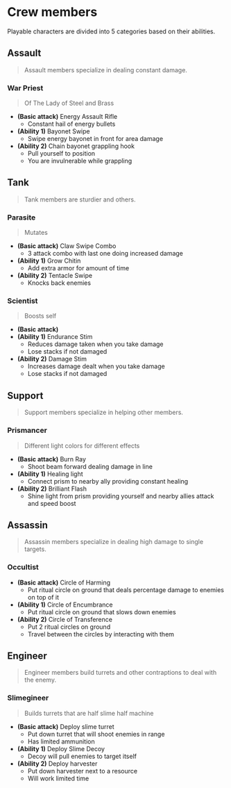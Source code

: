 # Crew members

Playable characters are divided into 5 categories based on their abilities.

## **Assault**

> Assault members specialize in dealing constant damage.

### War Priest

> Of The Lady of Steel and Brass
> 
- **(Basic attack)** Energy Assault Rifle
	- Constant hail of energy bullets
- **(Ability 1)** Bayonet Swipe
	- Swipe energy bayonet in front for area damage
- **(Ability 2)** Chain bayonet grappling hook
	- Pull yourself to position
 	- You are invulnerable while grappling

## **Tank**

> Tank members are sturdier and others.

### Parasite

> Mutates

- **(Basic attack)** Claw Swipe Combo
	- 3 attack combo with last one doing increased damage
- **(Ability 1)** Grow Chitin
	- Add extra armor for amount of time
- **(Ability 2)** Tentacle Swipe
	- Knocks back enemies
### Scientist

> Boosts self

- **(Basic attack)**
- **(Ability 1)** Endurance Stim
	- Reduces damage taken when you take damage
	- Lose stacks if not damaged
- **(Ability 2)** Damage Stim
	- Increases damage dealt when you take damage
	- Lose stacks if not damaged

## **Support**

> Support members specialize in helping other members.

### Prismancer

> Different light colors for different effects

- **(Basic attack)** Burn Ray
	- Shoot beam forward dealing damage in line
- **(Ability 1)** Healing light
	- Connect prism to nearby ally providing constant healing
- **(Ability 2)** Brilliant Flash
	- Shine light from prism providing yourself and nearby allies attack and speed boost

## **Assassin**

> Assassin members specialize in dealing high damage to single targets.

### Occultist

- **(Basic attack)** Circle of Harming
	- Put ritual circle on ground that deals percentage damage to enemies on top of it
- **(Ability 1)** Circle of Encumbrance
	- Put ritual circle on ground that slows down enemies
- **(Ability 2)** Circle of Transference
	- Put 2 ritual circles on ground
	- Travel between the circles by interacting with them

## **Engineer**

> Engineer members build turrets and other contraptions to deal with the enemy.

### Slimegineer

> Builds turrets that are half slime half machine

- **(Basic attack)** Deploy slime turret
	- Put down turret that will shoot enemies in range
	- Has limited ammunition
- **(Ability 1)** Deploy Slime Decoy
	- Decoy will pull enemies to target itself
- **(Ability 2)** Deploy harvester
	- Put down harvester next to a resource
	- Will work limited time
